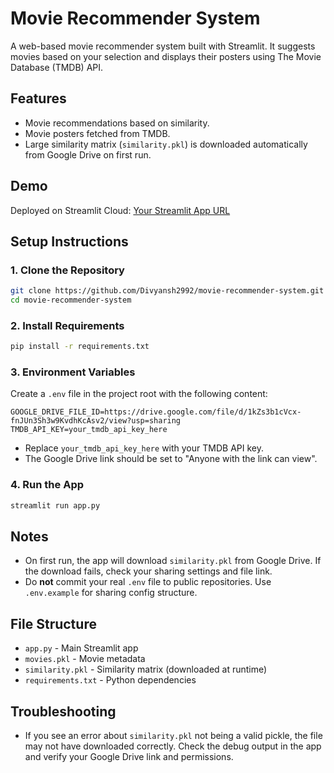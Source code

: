 # Movie Recommender System

A web-based movie recommender system built with Streamlit. It suggests movies based on your selection and displays their posters using The Movie Database (TMDB) API.

## Features
- Movie recommendations based on similarity.
- Movie posters fetched from TMDB.
- Large similarity matrix (`similarity.pkl`) is downloaded automatically from Google Drive on first run.

## Demo
Deployed on Streamlit Cloud: [Your Streamlit App URL](https://share.streamlit.io/)

## Setup Instructions

### 1. Clone the Repository
```bash
git clone https://github.com/Divyansh2992/movie-recommender-system.git
cd movie-recommender-system
```

### 2. Install Requirements
```bash
pip install -r requirements.txt
```

### 3. Environment Variables
Create a `.env` file in the project root with the following content:
```env
GOOGLE_DRIVE_FILE_ID=https://drive.google.com/file/d/1kZs3b1cVcx-fnJUn3Sh3w9KvdhKcAsv2/view?usp=sharing
TMDB_API_KEY=your_tmdb_api_key_here
```
- Replace `your_tmdb_api_key_here` with your TMDB API key.
- The Google Drive link should be set to "Anyone with the link can view".

### 4. Run the App
```bash
streamlit run app.py
```

## Notes
- On first run, the app will download `similarity.pkl` from Google Drive. If the download fails, check your sharing settings and file link.
- Do **not** commit your real `.env` file to public repositories. Use `.env.example` for sharing config structure.

## File Structure
- `app.py` - Main Streamlit app
- `movies.pkl` - Movie metadata
- `similarity.pkl` - Similarity matrix (downloaded at runtime)
- `requirements.txt` - Python dependencies

## Troubleshooting
- If you see an error about `similarity.pkl` not being a valid pickle, the file may not have downloaded correctly. Check the debug output in the app and verify your Google Drive link and permissions.
